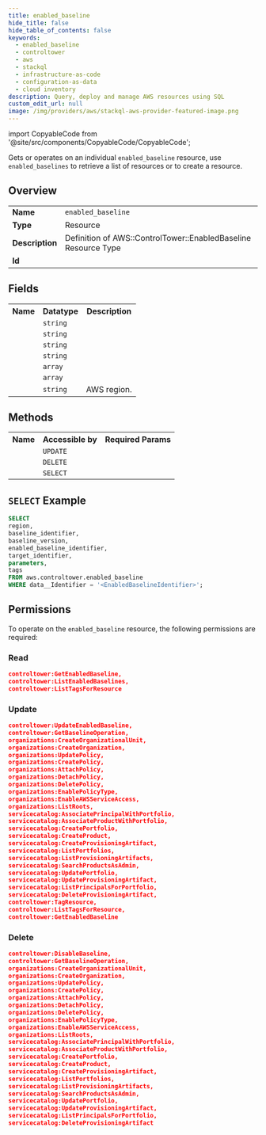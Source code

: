 ```yaml
---
title: enabled_baseline
hide_title: false
hide_table_of_contents: false
keywords:
  - enabled_baseline
  - controltower
  - aws
  - stackql
  - infrastructure-as-code
  - configuration-as-data
  - cloud inventory
description: Query, deploy and manage AWS resources using SQL
custom_edit_url: null
image: /img/providers/aws/stackql-aws-provider-featured-image.png
---
```


import CopyableCode from '@site/src/components/CopyableCode/CopyableCode';

Gets or operates on an individual <code>enabled_baseline</code> resource, use <code>enabled_baselines</code> to retrieve a list of resources or to create a resource.

## Overview
<table><tbody>
<tr><td><b>Name</b></td><td><code>enabled_baseline</code></td></tr>
<tr><td><b>Type</b></td><td>Resource</td></tr>
<tr><td><b>Description</b></td><td>Definition of AWS::ControlTower::EnabledBaseline Resource Type</td></tr>
<tr><td><b>Id</b></td><td><CopyableCode code="aws.controltower.enabled_baseline" /></td></tr>
</tbody></table>

## Fields
<table><tbody>
<tr><th>Name</th><th>Datatype</th><th>Description</th></tr>
<tr><td><CopyableCode code="baseline_identifier" /></td><td><code>string</code></td><td></td></tr>
<tr><td><CopyableCode code="baseline_version" /></td><td><code>string</code></td><td></td></tr>
<tr><td><CopyableCode code="enabled_baseline_identifier" /></td><td><code>string</code></td><td></td></tr>
<tr><td><CopyableCode code="target_identifier" /></td><td><code>string</code></td><td></td></tr>
<tr><td><CopyableCode code="parameters" /></td><td><code>array</code></td><td></td></tr>
<tr><td><CopyableCode code="tags" /></td><td><code>array</code></td><td></td></tr>
<tr><td><CopyableCode code="region" /></td><td><code>string</code></td><td>AWS region.</td></tr>

</tbody></table>

## Methods

<table><tbody>
  <tr>
    <th>Name</th>
    <th>Accessible by</th>
    <th>Required Params</th>
  </tr>
  <tr>
    <td><CopyableCode code="update_resource" /></td>
    <td><code>UPDATE</code></td>
    <td><CopyableCode code="data__Identifier, data__PatchDocument, region" /></td>
  </tr>
  <tr>
    <td><CopyableCode code="delete_resource" /></td>
    <td><code>DELETE</code></td>
    <td><CopyableCode code="data__Identifier, region" /></td>
  </tr>
  <tr>
    <td><CopyableCode code="get_resource" /></td>
    <td><code>SELECT</code></td>
    <td><CopyableCode code="data__Identifier, region" /></td>
  </tr>
</tbody></table>

## `SELECT` Example
```sql
SELECT
region,
baseline_identifier,
baseline_version,
enabled_baseline_identifier,
target_identifier,
parameters,
tags
FROM aws.controltower.enabled_baseline
WHERE data__Identifier = '<EnabledBaselineIdentifier>';
```

## Permissions

To operate on the <code>enabled_baseline</code> resource, the following permissions are required:

### Read
```json
controltower:GetEnabledBaseline,
controltower:ListEnabledBaselines,
controltower:ListTagsForResource
```

### Update
```json
controltower:UpdateEnabledBaseline,
controltower:GetBaselineOperation,
organizations:CreateOrganizationalUnit,
organizations:CreateOrganization,
organizations:UpdatePolicy,
organizations:CreatePolicy,
organizations:AttachPolicy,
organizations:DetachPolicy,
organizations:DeletePolicy,
organizations:EnablePolicyType,
organizations:EnableAWSServiceAccess,
organizations:ListRoots,
servicecatalog:AssociatePrincipalWithPortfolio,
servicecatalog:AssociateProductWithPortfolio,
servicecatalog:CreatePortfolio,
servicecatalog:CreateProduct,
servicecatalog:CreateProvisioningArtifact,
servicecatalog:ListPortfolios,
servicecatalog:ListProvisioningArtifacts,
servicecatalog:SearchProductsAsAdmin,
servicecatalog:UpdatePortfolio,
servicecatalog:UpdateProvisioningArtifact,
servicecatalog:ListPrincipalsForPortfolio,
servicecatalog:DeleteProvisioningArtifact,
controltower:TagResource,
controltower:ListTagsForResource,
controltower:GetEnabledBaseline
```

### Delete
```json
controltower:DisableBaseline,
controltower:GetBaselineOperation,
organizations:CreateOrganizationalUnit,
organizations:CreateOrganization,
organizations:UpdatePolicy,
organizations:CreatePolicy,
organizations:AttachPolicy,
organizations:DetachPolicy,
organizations:DeletePolicy,
organizations:EnablePolicyType,
organizations:EnableAWSServiceAccess,
organizations:ListRoots,
servicecatalog:AssociatePrincipalWithPortfolio,
servicecatalog:AssociateProductWithPortfolio,
servicecatalog:CreatePortfolio,
servicecatalog:CreateProduct,
servicecatalog:CreateProvisioningArtifact,
servicecatalog:ListPortfolios,
servicecatalog:ListProvisioningArtifacts,
servicecatalog:SearchProductsAsAdmin,
servicecatalog:UpdatePortfolio,
servicecatalog:UpdateProvisioningArtifact,
servicecatalog:ListPrincipalsForPortfolio,
servicecatalog:DeleteProvisioningArtifact
```

